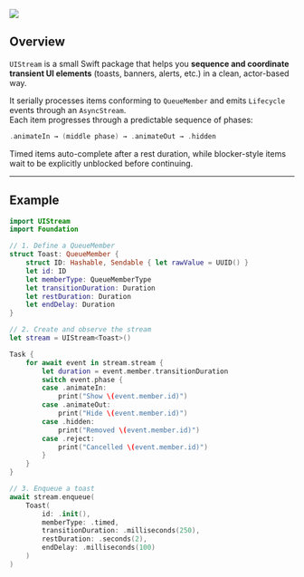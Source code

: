 ![](https://github.com/user-attachments/assets/95c794d3-b245-4827-ab26-2dff4bc1f728)

## Overview

`UIStream` is a small Swift package that helps you **sequence and coordinate transient UI elements** (toasts, banners, alerts, etc.) in a clean, actor-based way.

It serially processes items conforming to ``QueueMember`` and emits ``Lifecycle`` events through an `AsyncStream`.  
Each item progresses through a predictable sequence of phases:

```swift
.animateIn → (middle phase) → .animateOut → .hidden
```

Timed items auto-complete after a rest duration, while blocker-style items wait to be explicitly unblocked before continuing.

---

## Example

```swift
import UIStream
import Foundation

// 1. Define a QueueMember
struct Toast: QueueMember {
    struct ID: Hashable, Sendable { let rawValue = UUID() }
    let id: ID
    let memberType: QueueMemberType
    let transitionDuration: Duration
    let restDuration: Duration
    let endDelay: Duration
}

// 2. Create and observe the stream
let stream = UIStream<Toast>()

Task {
    for await event in stream.stream {
        let duration = event.member.transitionDuration
        switch event.phase {
        case .animateIn:
            print("Show \(event.member.id)")
        case .animateOut:
            print("Hide \(event.member.id)")
        case .hidden:
            print("Removed \(event.member.id)")
        case .reject:
            print("Cancelled \(event.member.id)")
        }
    }
}

// 3. Enqueue a toast
await stream.enqueue(
    Toast(
        id: .init(),
        memberType: .timed,
        transitionDuration: .milliseconds(250),
        restDuration: .seconds(2),
        endDelay: .milliseconds(100)
    )
)
